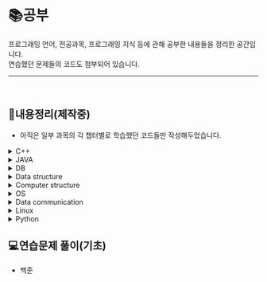 # :books:공부   
  프로그래밍 언어, 전공과목, 프로그래밍 지식 등에 관해 공부한 내용들을 정리한 공간입니다.   
   연습했던 문제들의 코드도 첨부되어 있습니다.

--- 
<br>


## 📝내용정리(제작중)
+ 아직은 일부 과목의 각 챕터별로 학습했던 코드들만 작성해두었습니다.
<details>
  <summary>C++</summary>   
  <ul>
    <li>OOP(미완)</li>
    <li>object(미완)</li>
    <li>inheritance(미완)</li>
    <li>polymorphism(미완)</li>
    <li>vector(미완)</li>
    <li>연습코드모음</li>
  </ul>
</details>
<details>
  <summary>JAVA</summary>   
  <ul>
    <li>class(미완)</li>
    <li>collection(미완)</li>
    <li>api(미완)</li>
    <li>network(미완)</li>
  </ul>
</details>
<details>
  <summary>DB</summary>   
  <ul>
    <li>DBMS(미완)</li>
    <li>관계데이터 모델(미완)</li>
    <li>SQL(미완)</li>
    <li>관계대수(미완)</li>
    <li>ER모델(미완)</li>
    <li>물리적 설계(미완)</li>
    <li>정규화(미완)</li>
    <li>트랜잭션(미완)</li>
  </ul>
</details>
<details>
  <summary>Data structure</summary>   
  <ul>
    
  </ul>
</details>
<details>
  <summary>Computer structure</summary>   
  <ul>
    
  </ul>
</details>
<details>
  <summary>OS</summary>   
  <ul>
    
  </ul>
</details>
<details>
  <summary>Data communication</summary>   
  <ul>
    
  </ul>
</details>
<details>
  <summary>Linux</summary>   
  <ul>
    
  </ul>
</details>
<details>
  <summary>Python</summary>   
  <ul>
    
  </ul>
</details>

## 💻연습문제 풀이(기초)
+ 백준
